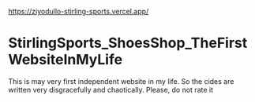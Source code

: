 https://ziyodullo-stirling-sports.vercel.app/

# StirlingSports_ShoesShop_TheFirstWebsiteInMyLife
This is may very first independent website in my life. So the cides are written very disgracefully and chaotically. Please, do not rate it  
